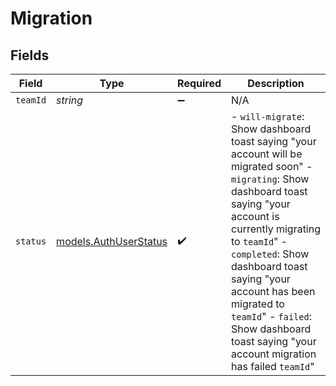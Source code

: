 # Migration


## Fields

| Field                                                                                                                                                                                                                                                                                                                                                        | Type                                                                                                                                                                                                                                                                                                                                                         | Required                                                                                                                                                                                                                                                                                                                                                     | Description                                                                                                                                                                                                                                                                                                                                                  |
| ------------------------------------------------------------------------------------------------------------------------------------------------------------------------------------------------------------------------------------------------------------------------------------------------------------------------------------------------------------ | ------------------------------------------------------------------------------------------------------------------------------------------------------------------------------------------------------------------------------------------------------------------------------------------------------------------------------------------------------------ | ------------------------------------------------------------------------------------------------------------------------------------------------------------------------------------------------------------------------------------------------------------------------------------------------------------------------------------------------------------ | ------------------------------------------------------------------------------------------------------------------------------------------------------------------------------------------------------------------------------------------------------------------------------------------------------------------------------------------------------------ |
| `teamId`                                                                                                                                                                                                                                                                                                                                                     | *string*                                                                                                                                                                                                                                                                                                                                                     | :heavy_minus_sign:                                                                                                                                                                                                                                                                                                                                           | N/A                                                                                                                                                                                                                                                                                                                                                          |
| `status`                                                                                                                                                                                                                                                                                                                                                     | [models.AuthUserStatus](../models/authuserstatus.md)                                                                                                                                                                                                                                                                                                         | :heavy_check_mark:                                                                                                                                                                                                                                                                                                                                           | - `will-migrate`: Show dashboard toast saying "your account will be migrated soon" - `migrating`: Show dashboard toast saying "your account is currently migrating to `teamId`" - `completed`: Show dashboard toast saying "your account has been migrated to `teamId`" - `failed`: Show dashboard toast saying "your account migration has failed `teamId`" |